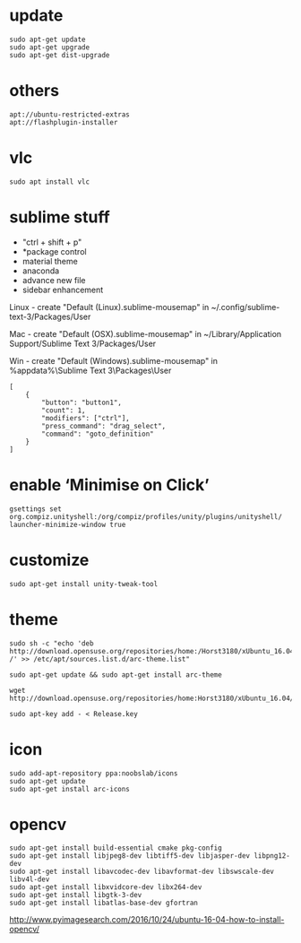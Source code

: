 # update

```shell
sudo apt-get update
sudo apt-get upgrade
sudo apt-get dist-upgrade
```

# others

```shell
apt://ubuntu-restricted-extras
apt://flashplugin-installer
```

# vlc
```shell
sudo apt install vlc
```

# sublime stuff
* "ctrl + shift + p"
* *package control
* material theme
* anaconda
* advance new file
* sidebar enhancement

Linux - create "Default (Linux).sublime-mousemap" in ~/.config/sublime-text-3/Packages/User

Mac - create "Default (OSX).sublime-mousemap" in ~/Library/Application Support/Sublime Text 3/Packages/User

Win - create "Default (Windows).sublime-mousemap" in %appdata%\Sublime Text 3\Packages\User

```shell
[
    {
        "button": "button1", 
        "count": 1, 
        "modifiers": ["ctrl"],
        "press_command": "drag_select",
        "command": "goto_definition"
    }
]
```

# enable ‘Minimise on Click’
```shell
gsettings set org.compiz.unityshell:/org/compiz/profiles/unity/plugins/unityshell/ launcher-minimize-window true
```

# customize
```shell
sudo apt-get install unity-tweak-tool
```

# theme
```shell
sudo sh -c "echo 'deb http://download.opensuse.org/repositories/home:/Horst3180/xUbuntu_16.04/ /' >> /etc/apt/sources.list.d/arc-theme.list"

sudo apt-get update && sudo apt-get install arc-theme

wget http://download.opensuse.org/repositories/home:Horst3180/xUbuntu_16.04/Release.key

sudo apt-key add - < Release.key
```

# icon
```shell
sudo add-apt-repository ppa:noobslab/icons
sudo apt-get update
sudo apt-get install arc-icons
```


# opencv
```shell
sudo apt-get install build-essential cmake pkg-config
sudo apt-get install libjpeg8-dev libtiff5-dev libjasper-dev libpng12-dev
sudo apt-get install libavcodec-dev libavformat-dev libswscale-dev libv4l-dev
sudo apt-get install libxvidcore-dev libx264-dev
sudo apt-get install libgtk-3-dev
sudo apt-get install libatlas-base-dev gfortran
```

http://www.pyimagesearch.com/2016/10/24/ubuntu-16-04-how-to-install-opencv/
